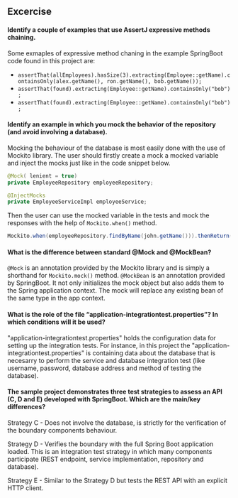 
## Excercise

#### Identify a couple of examples that use AssertJ expressive methods chaining.

Some exmaples of expressive method chaning in the example SpringBoot code found in this project are:
- ```assertThat(allEmployees).hasSize(3).extracting(Employee::getName).containsOnly(alex.getName(), ron.getName(), bob.getName());```
- ```assertThat(found).extracting(Employee::getName).containsOnly("bob");```
- ```assertThat(found).extracting(Employee::getName).containsOnly("bob");```

#### Identify an example in which you mock the behavior of the repository (and avoid involving a database). 

Mocking the behaviour of the database is most easily done with the use of Mockito library. The user should firstly create a mock a mocked variable and inject the mocks just like in the code snippet below.
```java     
@Mock( lenient = true)
private EmployeeRepository employeeRepository;

@InjectMocks
private EmployeeServiceImpl employeeService; 
```
Then the user can use the mocked variable in the tests and mock the responses with the help of ``` Mockito.when() ``` method.
```java
Mockito.when(employeeRepository.findByName(john.getName())).thenReturn(john);
```

#### What is the difference between standard @Mock and @MockBean?

``` @Mock ``` is an annotation provided by the Mockito library and is simply a shorthand for ``` Mockito.mock() ``` method.
``` @MockBean ``` is an annotation provided by SpringBoot. It not only initializes the mock object but also adds them to the Spring application context. The mock will replace any existing bean of the same type in the app context.

#### What is the role of the file “application-integrationtest.properties”? In which conditions will it be used?

"application-integrationtest.properties" holds the configuration data for setting up the integration tests. For instance, in this project the "application-integrationtest.properties" is containing data about the database that is necesarry to perform the service and database integration test (like username, password, database address and method of testing the database).

#### The sample project demonstrates three test strategies to assess an API (C, D and E) developed with SpringBoot. Which are the main/key differences?

Strategy C - Does not involve the database, is strictly for the verification of the boundary components behaviour.

Strategy D - Verifies the boundary with the full Spring Boot application loaded. This is an integration test strategy in which many components participate (REST endpoint, service implementation, repository and database).

Strategy E - Similar to the Strategy D but tests the REST API with an explicit HTTP client.